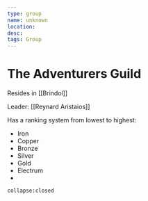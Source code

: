 ```yaml
---
type: group
name: unknown
location: 
desc: 
tags: Group
---
```


# The Adventurers Guild 

Resides in [[Brindol]]

Leader: [[Reynard Aristaios]] 

Has a ranking system from lowest to highest:

- Iron
- Copper
- Bronze
- Silver
- Gold
- Electrum
- 
```ad-ooc
collapse:closed
```